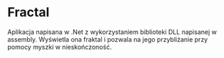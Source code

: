 # Fractal
 
Aplikacja napisana w .Net z wykorzystaniem biblioteki DLL napisanej w assembly. Wyświetla ona fraktal i pozwala na jego przybliżanie przy pomocy myszki w nieskończoność.
